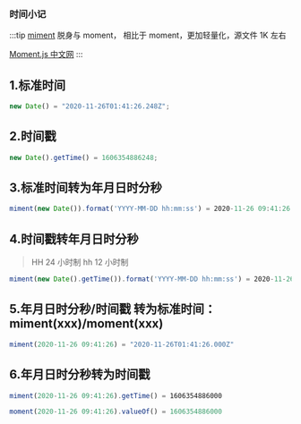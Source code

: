 ### 时间小记

:::tip
[miment](https://github.com/noahlam/Miment) 脱身与 moment， 相比于 moment，更加轻量化，源文件 1K 左右

[Moment.js 中文网](http://momentjs.cn/)
:::

## 1.标准时间

```js
new Date() = "2020-11-26T01:41:26.248Z";
```

## 2.时间戳

```js
new Date().getTime() = 1606354886248;
```

## 3.标准时间转为年月日时分秒

```js
miment(new Date()).format('YYYY-MM-DD hh:mm:ss') = 2020-11-26 09:41:26
```

## 4.时间戳转年月日时分秒

> HH 24 小时制
> hh 12 小时制

```js
miment(new Date().getTime()).format('YYYY-MM-DD hh:mm:ss') = 2020-11-26 09:41:26
```

## 5.年月日时分秒/时间戳 转为标准时间：miment(xxx)/moment(xxx)

```js
miment(2020-11-26 09:41:26) = "2020-11-26T01:41:26.000Z"
```

## 6.年月日时分秒转为时间戳

```js
miment(2020-11-26 09:41:26).getTime() = 1606354886000

moment(2020-11-26 09:41:26).valueOf() = 1606354886000
```
